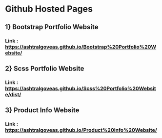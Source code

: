 # Github Hosted Pages
## 1} Bootstrap Portfolio Website
### Link : https://ashtralgoveas.github.io/Bootstrap%20Portfolio%20Website/

## 2} Scss Portfolio Website
### Link : https://ashtralgoveas.github.io/Scss%20Portfolio%20Website/dist/

## 3} Product Info Website
### Link : https://ashtralgoveas.github.io/Product%20Info%20Website/
